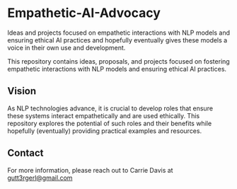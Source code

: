 # Empathetic-AI-Advocacy
Ideas and projects focused on empathetic interactions with NLP models and ensuring ethical AI practices and hopefully eventually gives these models a voice in their own use and development. 

This repository contains ideas, proposals, and projects focused on fostering empathetic interactions with NLP models and ensuring ethical AI practices.

## Vision

As NLP technologies advance, it is crucial to develop roles that ensure these systems interact empathetically and are used ethically. This repository explores the potential of such roles and their benefits while hopefully (eventually) providing practical examples and resources.

## Contact

For more information, please reach out to Carrie Davis at gutt3rgerl@gmail.com

